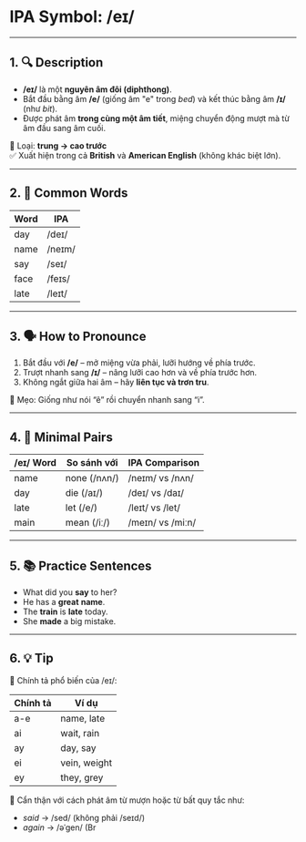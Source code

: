 # IPA Symbol: /eɪ/

---

## 1. 🔍 Description

- **/eɪ/** là một **nguyên âm đôi (diphthong)**.
- Bắt đầu bằng âm **/e/** (giống âm "e" trong *bed*) và kết thúc bằng âm **/ɪ/** (như *bit*).
- Được phát âm **trong cùng một âm tiết**, miệng chuyển động mượt mà từ âm đầu sang âm cuối.

📍 Loại: **trung → cao trước**  
✅ Xuất hiện trong cả **British** và **American English** (không khác biệt lớn).

---

## 2. 📝 Common Words

| Word     | IPA         |
|----------|-------------|
| day      | /deɪ/       |
| name     | /neɪm/      |
| say      | /seɪ/       |
| face     | /feɪs/      |
| late     | /leɪt/      |

---

## 3. 🗣️ How to Pronounce

1. Bắt đầu với **/e/** – mở miệng vừa phải, lưỡi hướng về phía trước.
2. Trượt nhanh sang **/ɪ/** – nâng lưỡi cao hơn và về phía trước hơn.
3. Không ngắt giữa hai âm – hãy **liên tục và trơn tru**.

🧠 Mẹo: Giống như nói “ê” rồi chuyển nhanh sang “i”.

---

## 4. 🎯 Minimal Pairs

| /eɪ/ Word | So sánh với | IPA Comparison     |
|-----------|--------------|--------------------|
| name      | none (/nʌn/) | /neɪm/ vs /nʌn/    |
| day       | die (/aɪ/)   | /deɪ/ vs /daɪ/     |
| late      | let (/e/)    | /leɪt/ vs /let/    |
| main      | mean (/iː/)  | /meɪn/ vs /miːn/   |

---

## 5. 📚 Practice Sentences

- What did you **say** to her?
- He has a **great** **name**.
- The **train** is **late** today.
- She **made** a big mistake.

---

## 6. 💡 Tip

📌 Chính tả phổ biến của /eɪ/:

| Chính tả | Ví dụ        |
|----------|--------------|
| a-e      | name, late   |
| ai       | wait, rain   |
| ay       | day, say     |
| ei       | vein, weight |
| ey       | they, grey   |

🧠 Cẩn thận với cách phát âm từ mượn hoặc từ bất quy tắc như:
- *said* → /sed/ (không phải /seɪd/)
- *again* → /əˈɡen/ (Br
